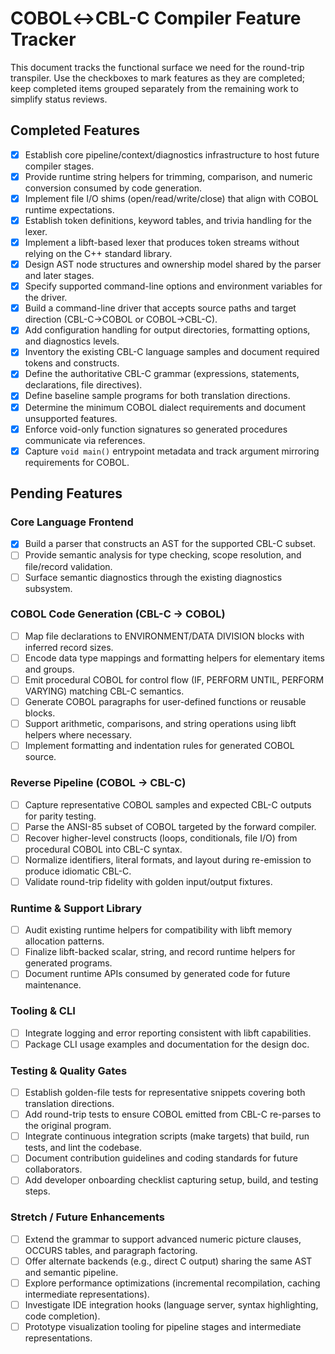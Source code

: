 # COBOL↔CBL-C Compiler Feature Tracker

This document tracks the functional surface we need for the round-trip transpiler. Use the checkboxes to mark features as they
are completed; keep completed items grouped separately from the remaining work to simplify status reviews.

## Completed Features

- [x] Establish core pipeline/context/diagnostics infrastructure to host future compiler stages.
- [x] Provide runtime string helpers for trimming, comparison, and numeric conversion consumed by code generation.
- [x] Implement file I/O shims (open/read/write/close) that align with COBOL runtime expectations.
- [x] Establish token definitions, keyword tables, and trivia handling for the lexer.
- [x] Implement a libft-based lexer that produces token streams without relying on the C++ standard library.
- [x] Design AST node structures and ownership model shared by the parser and later stages.
- [x] Specify supported command-line options and environment variables for the driver.
- [x] Build a command-line driver that accepts source paths and target direction (CBL-C→COBOL or COBOL→CBL-C).
- [x] Add configuration handling for output directories, formatting options, and diagnostics levels.
- [x] Inventory the existing CBL-C language samples and document required tokens and constructs.
- [x] Define the authoritative CBL-C grammar (expressions, statements, declarations, file directives).
- [x] Define baseline sample programs for both translation directions.
- [x] Determine the minimum COBOL dialect requirements and document unsupported features.
- [x] Enforce void-only function signatures so generated procedures communicate via references.
- [x] Capture `void main()` entrypoint metadata and track argument mirroring requirements for COBOL.

## Pending Features

### Core Language Frontend
- [x] Build a parser that constructs an AST for the supported CBL-C subset.
- [ ] Provide semantic analysis for type checking, scope resolution, and file/record validation.
- [ ] Surface semantic diagnostics through the existing diagnostics subsystem.

### COBOL Code Generation (CBL-C → COBOL)
- [ ] Map file declarations to ENVIRONMENT/DATA DIVISION blocks with inferred record sizes.
- [ ] Encode data type mappings and formatting helpers for elementary items and groups.
- [ ] Emit procedural COBOL for control flow (IF, PERFORM UNTIL, PERFORM VARYING) matching CBL-C semantics.
- [ ] Generate COBOL paragraphs for user-defined functions or reusable blocks.
- [ ] Support arithmetic, comparisons, and string operations using libft helpers where necessary.
- [ ] Implement formatting and indentation rules for generated COBOL source.

### Reverse Pipeline (COBOL → CBL-C)
- [ ] Capture representative COBOL samples and expected CBL-C outputs for parity testing.
- [ ] Parse the ANSI-85 subset of COBOL targeted by the forward compiler.
- [ ] Recover higher-level constructs (loops, conditionals, file I/O) from procedural COBOL into CBL-C syntax.
- [ ] Normalize identifiers, literal formats, and layout during re-emission to produce idiomatic CBL-C.
- [ ] Validate round-trip fidelity with golden input/output fixtures.

### Runtime & Support Library
- [ ] Audit existing runtime helpers for compatibility with libft memory allocation patterns.
- [ ] Finalize libft-backed scalar, string, and record runtime helpers for generated programs.
- [ ] Document runtime APIs consumed by generated code for future maintenance.

### Tooling & CLI
- [ ] Integrate logging and error reporting consistent with libft capabilities.
- [ ] Package CLI usage examples and documentation for the design doc.

### Testing & Quality Gates
- [ ] Establish golden-file tests for representative snippets covering both translation directions.
- [ ] Add round-trip tests to ensure COBOL emitted from CBL-C re-parses to the original program.
- [ ] Integrate continuous integration scripts (make targets) that build, run tests, and lint the codebase.
- [ ] Document contribution guidelines and coding standards for future collaborators.
- [ ] Add developer onboarding checklist capturing setup, build, and testing steps.

### Stretch / Future Enhancements
- [ ] Extend the grammar to support advanced numeric picture clauses, OCCURS tables, and paragraph factoring.
- [ ] Offer alternate backends (e.g., direct C output) sharing the same AST and semantic pipeline.
- [ ] Explore performance optimizations (incremental recompilation, caching intermediate representations).
- [ ] Investigate IDE integration hooks (language server, syntax highlighting, code completion).
- [ ] Prototype visualization tooling for pipeline stages and intermediate representations.
